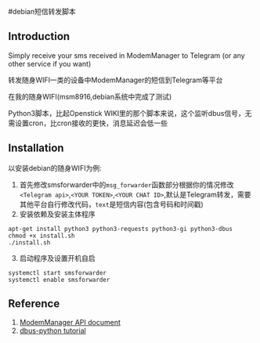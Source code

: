 #debian短信转发脚本
## Introduction
Simply receive your sms received in ModemManager to Telegram (or any other service if you want)

转发随身WIFI一类的设备中ModemManager的短信到Telegram等平台

在我的随身WIFI(msm8916,debian系统中完成了测试)

Python3脚本，比起Openstick WIKI里的那个脚本来说，这个监听dbus信号，无需设置cron，比cron接收的更快，消息延迟会低一些

## Installation
以安装debian的随身WIFI为例:
1. 首先修改smsforwarder中的`msg_forwarder`函数部分根据你的情况修改`<Telegram api>`,`<YOUR TOKEN>`,`<YOUR CHAT ID>`,默认是Telegram转发，需要其他平台自行修改代码，`text`是短信内容(包含号码和时间戳)
2. 安装依赖及安装主体程序
```
apt-get install python3 python3-requests python3-gi python3-dbus
chmod +x install.sh
./install.sh
```
3. 启动程序及设置开机自启
```
systemctl start smsforwarder
systemctl enable smsforwarder
```

## Reference
1. [ModemManager API document](https://www.freedesktop.org/software/ModemManager/api/latest/)
2. [dbus-python tutorial](https://dbus.freedesktop.org/doc/dbus-python/tutorial.html)
